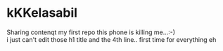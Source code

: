 kKKelasabil
=========

Sharing contenqt
my first repo
this phone is killing me...:-)  
i just can't edit those h1 title and the 4th line..
first time for everything eh
